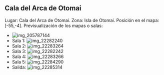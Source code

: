 ## Cala del Arca de Otomai
Lugar: Cala del Arca de Otomai.
Zona: Isla de Otomai.
Posición en el mapa: [-55,-4].
Previsualización de los mapas o salas:
- ![img_205787144](https://media.discordapp.net/attachments/1115311447145193482/1115347995483963422/205787144.jpg)
- Sala 1: ![img_22282240](https://media.discordapp.net/attachments/1115311447145193482/1115354675059900516/22282240.jpg)
- Sala 2: ![img_22283264](https://media.discordapp.net/attachments/1115311447145193482/1115354706009653328/22283264.jpg)
- Sala 3: ![img_22282242](https://media.discordapp.net/attachments/1115311447145193482/1115354681913385050/22282242.jpg)
- Sala 4: ![img_22283266](https://media.discordapp.net/attachments/1115311447145193482/1115354709251862529/22283266.jpg)
- Sala 5: ![img_22284290](https://media.discordapp.net/attachments/1115311447145193482/1115354711021867108/22284290.jpg)
- Salida: ![img_22285314](https://media.discordapp.net/attachments/1115311447145193482/1115354713362288650/22285314.jpg)